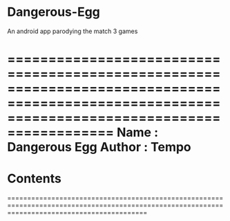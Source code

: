 # Dangerous-Egg
An android app parodying the match 3 games

===============================================================================================================================================
Name : Dangerous Egg
Author : Tempo
===============================================================================================================================================
# Contents
===============================================================================================================================================
